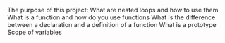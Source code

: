 The purpose of this project:
What are nested loops and how to use them
What is a function and how do you use functions
What is the difference between a declaration and a definition of a function
What is a prototype
Scope of variables